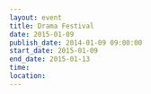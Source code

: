 ```yaml
---
layout: event
title: Drama Festival
date: 2015-01-09
publish_date: 2014-01-09 09:00:00
start_date: 2015-01-09
end_date: 2015-01-13
time: 
location: 
---
```


